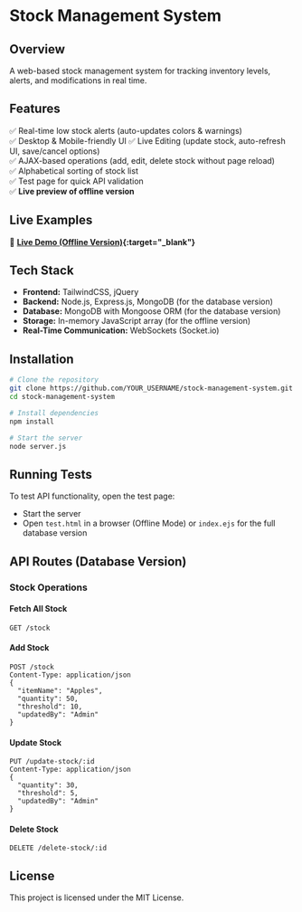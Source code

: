 # Stock Management System

## Overview
A web-based stock management system for tracking inventory levels, alerts, and modifications in real time.

## Features
✅ Real-time low stock alerts (auto-updates colors & warnings)  
✅ Desktop & Mobile-friendly UI
✅ Live Editing (update stock, auto-refresh UI, save/cancel options)  
✅ AJAX-based operations (add, edit, delete stock without page reload)  
✅ Alphabetical sorting of stock list  
✅ Test page for quick API validation  
✅ **Live preview of offline version**  

## Live Examples
🔗 **[Live Demo (Offline Version)](test.html){:target="_blank"}**  

## Tech Stack
- **Frontend:** TailwindCSS, jQuery
- **Backend:** Node.js, Express.js, MongoDB (for the database version)
- **Database:** MongoDB with Mongoose ORM (for the database version)
- **Storage:** In-memory JavaScript array (for the offline version)
- **Real-Time Communication:** WebSockets (Socket.io)

## Installation
```sh
# Clone the repository
git clone https://github.com/YOUR_USERNAME/stock-management-system.git
cd stock-management-system

# Install dependencies
npm install

# Start the server
node server.js
```

## Running Tests
To test API functionality, open the test page:
- Start the server
- Open `test.html` in a browser (Offline Mode) or `index.ejs` for the full database version

## API Routes (Database Version)
### Stock Operations
#### Fetch All Stock
```http
GET /stock
```
#### Add Stock
```http
POST /stock
Content-Type: application/json
{
  "itemName": "Apples",
  "quantity": 50,
  "threshold": 10,
  "updatedBy": "Admin"
}
```
#### Update Stock
```http
PUT /update-stock/:id
Content-Type: application/json
{
  "quantity": 30,
  "threshold": 5,
  "updatedBy": "Admin"
}
```
#### Delete Stock
```http
DELETE /delete-stock/:id
```

## License
This project is licensed under the MIT License.
